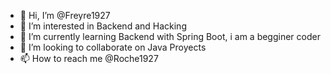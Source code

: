 - 👋 Hi, I’m @Freyre1927
- 👀 I’m interested in Backend and Hacking 
- 🌱 I’m currently learning Backend with Spring Boot, i am a begginer coder
- 💞️ I’m looking to collaborate on Java Proyects
- 📫 How to reach me @Roche1927

<!---
Freyre1927/Freyre1927 is a ✨ special ✨ repository because its `README.md` (this file) appears on your GitHub profile.
You can click the Preview link to take a look at your changes.
--->
